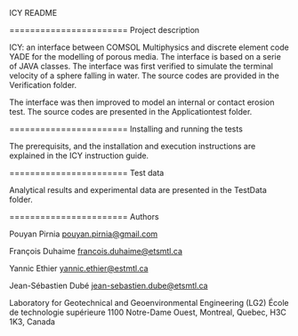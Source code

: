 

ICY README

=======================
Project description

ICY: an interface between COMSOL Multiphysics and discrete element code YADE for the modelling of porous media. The interface is based on a serie of JAVA classes.
The interface was first verified to simulate the terminal velocity of a sphere falling in water. The source codes are provided in the Verification folder.

The interface was then improved to model an internal or contact erosion test. The source codes are presented in the Applicationtest folder.

=======================
Installing and running the tests

The prerequisits, and the installation and execution instructions are explained in the ICY instruction guide.

=======================
Test data

Analytical results and experimental data are presented in the TestData folder.

=======================
Authors

Pouyan Pirnia
pouyan.pirnia@gmail.com


François Duhaime
francois.duhaime@etsmtl.ca

Yannic Ethier
yannic.ethier@estmtl.ca

Jean-Sébastien Dubé 
jean-sebastien.dube@etsmtl.ca

Laboratory for Geotechnical and Geoenvironmental Engineering (LG2) 
École de technologie supérieure
1100 Notre-Dame Ouest, Montreal, Quebec, H3C 1K3, Canada
